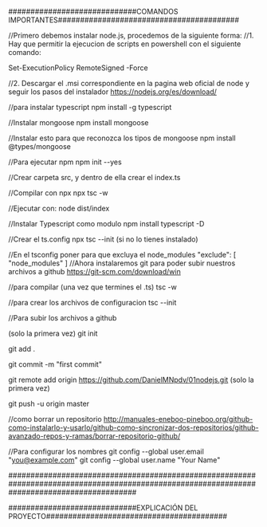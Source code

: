 
#############################COMANDOS IMPORTANTES#########################################

//Primero debemos instalar node.js, procedemos de la siguiente forma:
//1. Hay que permitir la ejecucion de scripts en powershell con el siguiente comando:

Set-ExecutionPolicy RemoteSigned -Force

//2. Descargar el .msi correspondiente en la pagina web oficial de node y seguir los pasos del instalador
https://nodejs.org/es/download/

//para instalar typescript
npm install -g typescript

//Instalar mongoose
npm install mongoose

//Instalar esto para que reconozca los tipos de mongoose
npm install @types/mongoose

//Para ejecutar npm
npm init --yes

//Crear carpeta src, y dentro de ella crear el index.ts

//Compilar con npx
npx tsc -w

//Ejecutar con:
node dist/index

//Instalar Typescript como modulo
npm install typescript -D

//Crear el ts.config
npx tsc --init (si no lo tienes instalado)

//En el tsconfig poner para que excluya el node_modules
"exclude": [
    "node_modules"
  ]
//Ahora instalaremos git para poder subir nuestros archivos a github
https://git-scm.com/download/win

//para compilar (una vez que termines el .ts)
tsc -w 

//para crear los archivos de configuracion
tsc --init

//Para subir los archivos a github

(solo la primera vez)
git init

git add .

git commit -m "first commit"

git remote add origin https://github.com/DanielMNpdv/01nodejs.git (solo la primera vez)

git push -u origin master

//como borrar un repositorio
http://manuales-eneboo-pineboo.org/github-como-instalarlo-y-usarlo/github-como-sincronizar-dos-repositorios/github-avanzado-repos-y-ramas/borrar-repositorio-github/

//Para configurar los nombres
git config --global user.email "you@example.com" 
git config --global user.name "Your Name"

#############################################################################################################################################

#############################EXPLICACIÓN DEL PROYECTO#########################################

